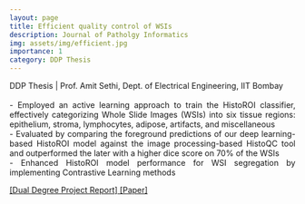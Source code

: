 ```yaml
---
layout: page
title: Efficient quality control of WSIs
description: Journal of Patholgy Informatics
img: assets/img/efficient.jpg
importance: 1
category: DDP Thesis
---
```


<p align="justify"> DDP Thesis | Prof. Amit Sethi, Dept. of Electrical Engineering, IIT Bombay <br><br>
- Employed an active learning approach to train the HistoROI classifier, effectively categorizing Whole Slide
Images (WSIs) into six tissue regions: epithelium, stroma, lymphocytes, adipose, artifacts, and miscellaneous <br>
- Evaluated by comparing the foreground predictions of our deep learning-based HistoROI model against the
image processing-based HistoQC tool and outperformed the later with a higher dice score on 70% of the WSIs<br>
- Enhanced HistoROI model performance for WSI segregation by implementing Contrastive Learning methods</p>

<a href = "https://jay6101.github.io/assets/pdf/DDP_Report_18D070050_Jay_Sawant.pdf"> [Dual Degree Project Report]</a><a href = "https://www.sciencedirect.com/science/article/pii/S2153353923001207"> [Paper]</a>







